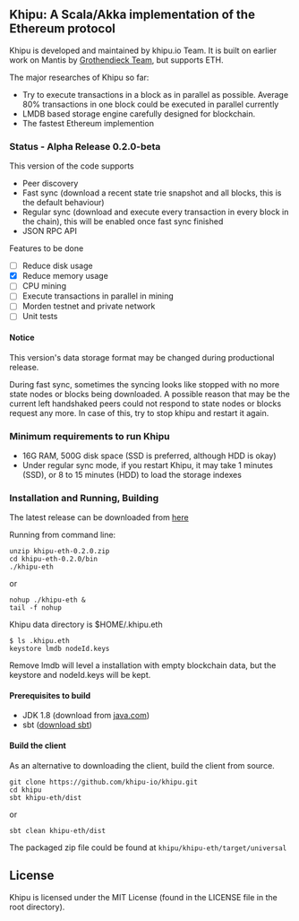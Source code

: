## Khipu: A Scala/Akka implementation of the Ethereum protocol

Khipu is developed and maintained by khipu.io Team.
It is built on earlier work on Mantis by [Grothendieck Team](https://iohk.io/projects/ethereum-classic/), but supports ETH.

The major researches of Khipu so far:

  - Try to execute transactions in a block as in parallel as possible. Average 80% transactions in one block could be executed in parallel currently
  - LMDB based storage engine carefully designed for blockchain.
  - The fastest Ethereum implemention

### Status - Alpha Release 0.2.0-beta

This version of the code supports

  - Peer discovery
  - Fast sync (download a recent state trie snapshot and all blocks, this is the default behaviour)
  - Regular sync (download and execute every transaction in every block in the chain), this will be enabled once fast sync finished
  - JSON RPC API

Features to be done

  - [ ] Reduce disk usage
  - [x] Reduce memory usage
  - [ ] CPU mining
  - [ ] Execute transactions in parallel in mining
  - [ ] Morden testnet and private network
  - [ ] Unit tests

#### Notice

This version's data storage format may be changed during productional release.

During fast sync, sometimes the syncing looks like stopped with no more state nodes or blocks being downloaded. A possible reason that may be the current left handshaked peers could not respond to state nodes or blocks request any more. In case of this, try to stop khipu and restart it again.


### Minimum requirements to run Khipu

  - 16G RAM, 500G disk space (SSD is preferred, although HDD is okay)
  - Under regular sync mode, if you restart Khipu, it may take 1 minutes (SSD), or 8 to 15 minutes (HDD) to load the storage indexes

### Installation and Running, Building

The latest release can be downloaded from [here](https://github.com/khipu-io/khipu/releases)

Running from command line:


```
unzip khipu-eth-0.2.0.zip
cd khipu-eth-0.2.0/bin
./khipu-eth
```
or
```
nohup ./khipu-eth &
tail -f nohup
```

Khipu data directory is $HOME/.khipu.eth

```
$ ls .khipu.eth
keystore lmdb nodeId.keys
```

Remove lmdb will level a installation with empty blockchain data, but the keystore and nodeId.keys will be kept.


#### Prerequisites to build

- JDK 1.8 (download from [java.com](http://www.java.com))
- sbt ([download sbt](http://www.scala-sbt.org/download.html))

#### Build the client

As an alternative to downloading the client, build the client from source.

```
git clone https://github.com/khipu-io/khipu.git
cd khipu
sbt khipu-eth/dist
```
or
```
sbt clean khipu-eth/dist
```

The packaged zip file could be found at `khipu/khipu-eth/target/universal`

## License

Khipu is licensed under the MIT License (found in the LICENSE file in the root directory).

